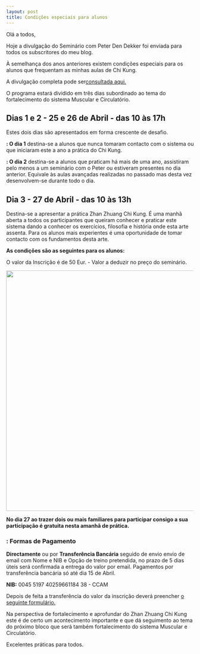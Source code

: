 ```yaml
---
layout: post
title: Condições especiais para alunos 
---
```


Olá a todos,

Hoje a divulgação do Seminário com Peter Den Dekker foi enviada para todos os subscritores do meu blog. 

À semelhança dos anos anteriores existem condições especiais para os alunos que frequentam as minhas aulas de Chi Kung. 

A divulgação completa pode ser[consultada aqui.](http://devagar.org/2014/03/13/workshop.html) 

O programa estará dividido em três dias subordinado ao tema do fortalecimento do sistema Muscular e Circulatório. 

## Dias 1 e 2 - 25 e 26 de Abril - das 10 às 17h

Estes dois dias são apresentados em forma crescente de desafio.

**: O dia 1**  destina-se a alunos que nunca tomaram contacto com o sistema ou que iniciaram este a ano a prática do Chi Kung.

**: O dia 2** destina-se a alunos que praticam há mais de uma ano, assistiram pelo menos a um seminário com o Peter ou estiveram presentes no dia anterior. Equivale às aulas avançadas realizadas no passado mas desta vez desenvolvem-se durante todo o dia.

## Dia 3 - 27 de Abril - das 10 às 13h

Destina-se a apresentar a prática Zhan Zhuang Chi Kung. É uma manhã aberta a todos os participantes que queiram conhecer e praticar este sistema dando a conhecer os exercícios, filosofia e história onde esta arte assenta. Para os alunos mais experientes é uma oportunidade de tomar contacto com os fundamentos desta arte.  

**As condições são as seguintes para os alunos:** 

O valor da Inscrição é de 50 Eur. - Valor a deduzir no preço do seminário.

<p><img src="http://regulares.devagar.org/files/valores2014a.jpg" class="profile" style="float: center; margin-right: 1em; width: 646px;"></p>

**No dia 27 ao trazer dois ou mais familiares para participar consigo a sua participação é gratuita nesta amanhã de prática.**

### : Formas de Pagamento

**Directamente** ou por **Transferência Bancária** seguido de envio envio de email com Nome e NIB e Opção de treino pretendida, no prazo de 5 dias úteis será confirmada a entrega do valor por email. Pagamentos por transferência bancária só até dia 15 de Abril. 

**NIB:** 0045 5197 40259661184 38 - CCAM

Depois de feita a transferência do valor da inscrição deverá preencher [o seguinte formulário.](http://form.jotformeu.com/form/40704420027340) 

Na perspectiva de fortalecimento e aprofundar do Zhan Zhuang Chi Kung este é de certo um acontecimento importante e que dá seguimento ao tema do próximo bloco que será também fortalecimento do sistema Muscular e Circulatório. 

Excelentes práticas para todos.  


